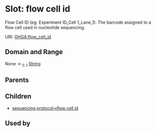 
# Slot: flow cell id


Flow Cell ID (eg: Experiment ID_Cell 1_Lane_1). The barcode assigned to a flow cell used in nucleotide sequencing.

URI: [GHGA:flow_cell_id](https://w3id.org/GHGA/flow_cell_id)


## Domain and Range

None &#8594;  <sub>0..1</sub> [String](types/String.md)

## Parents


## Children

 *  [sequencing protocol➞flow cell id](sequencing_protocol_flow_cell_id.md)

## Used by

